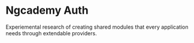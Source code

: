# Ngcademy Auth

Experiemental research of creating shared modules that every application needs through extendable providers.
